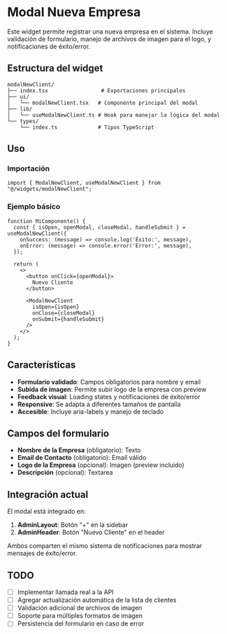 # Modal Nueva Empresa

Este widget permite registrar una nueva empresa en el sistema. Incluye validación de formulario, manejo de archivos de imagen para el logo, y notificaciones de éxito/error.

## Estructura del widget

```
modalNewClient/
├── index.tsx                 # Exportaciones principales
├── ui/
│   └── modalNewClient.tsx   # Componente principal del modal
├── lib/
│   └── useModalNewClient.ts # Hook para manejar la lógica del modal
└── types/
    └── index.ts             # Tipos TypeScript
```

## Uso

### Importación

```tsx
import { ModalNewClient, useModalNewClient } from "@/widgets/modalNewClient";
```

### Ejemplo básico

```tsx
function MiComponente() {
  const { isOpen, openModal, closeModal, handleSubmit } = useModalNewClient({
    onSuccess: (message) => console.log('Éxito:', message),
    onError: (message) => console.error('Error:', message),
  });

  return (
    <>
      <button onClick={openModal}>
        Nuevo Cliente
      </button>
      
      <ModalNewClient 
        isOpen={isOpen}
        onClose={closeModal}
        onSubmit={handleSubmit}
      />
    </>
  );
}
```

## Características

- **Formulario validado**: Campos obligatorios para nombre y email
- **Subida de imagen**: Permite subir logo de la empresa con preview
- **Feedback visual**: Loading states y notificaciones de éxito/error  
- **Responsive**: Se adapta a diferentes tamaños de pantalla
- **Accesible**: Incluye aria-labels y manejo de teclado

## Campos del formulario

- **Nombre de la Empresa** (obligatorio): Texto
- **Email de Contacto** (obligatorio): Email válido
- **Logo de la Empresa** (opcional): Imagen (preview incluido)
- **Descripción** (opcional): Textarea

## Integración actual

El modal está integrado en:

1. **AdminLayout**: Botón "+" en la sidebar
2. **AdminHeader**: Botón "Nuevo Cliente" en el header

Ambos comparten el mismo sistema de notificaciones para mostrar mensajes de éxito/error.

## TODO

- [ ] Implementar llamada real a la API
- [ ] Agregar actualización automática de la lista de clientes
- [ ] Validación adicional de archivos de imagen
- [ ] Soporte para múltiples formatos de imagen
- [ ] Persistencia del formulario en caso de error